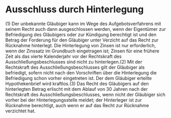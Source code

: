 # Ausschluss durch Hinterlegung

(1) Der unbekannte Gläubiger kann im Wege des Aufgebotsverfahrens mit seinem Recht auch dann ausgeschlossen werden, wenn der Eigentümer zur Befriedigung des Gläubigers oder zur Kündigung berechtigt ist und den Betrag der Forderung für den Gläubiger unter Verzicht auf das Recht zur Rücknahme hinterlegt. Die Hinterlegung von Zinsen ist nur erforderlich, wenn der Zinssatz im Grundbuch eingetragen ist; Zinsen für eine frühere Zeit als das vierte Kalenderjahr vor der Rechtskraft des Ausschließungsbeschlusses sind nicht zu hinterlegen.(2) Mit der Rechtskraft des Ausschließungsbeschlusses gilt der Gläubiger als befriedigt, sofern nicht nach den Vorschriften über die Hinterlegung die Befriedigung schon vorher eingetreten ist. Der dem Gläubiger erteilte Hypothekenbrief wird kraftlos.(3) Das Recht des Gläubigers auf den hinterlegten Betrag erlischt mit dem Ablauf von 30 Jahren nach der Rechtskraft des Ausschließungsbeschlusses, wenn nicht der Gläubiger sich vorher bei der Hinterlegungsstelle meldet; der Hinterleger ist zur Rücknahme berechtigt, auch wenn er auf das Recht zur Rücknahme verzichtet hat. 

